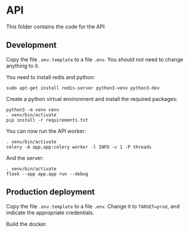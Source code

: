 # API

This folder contains the code for the API

## Development

Copy the file `.env.template` to a file `.env`. You should not need to change anything to it.

You need to install redis and python:

    sudo apt-get install redis-server python3-venv python3-dev

Create a python virtual environment and install the required packages:

    python3 -m venv venv
    . venv/bin/activate
    pip install -r requirements.txt

You can now run the API worker:

    . venv/bin/activate
    celery -A app.app:celery worker -l INFO -c 1 -P threads

And the server:

    . venv/bin/activate
    flask --app app.app run --debug

## Production deployment

Copy the file `.env.template` to a file `.env`. Change it to `TARGET=prod`, and indicate the appropriate credentials.

Build the docker.